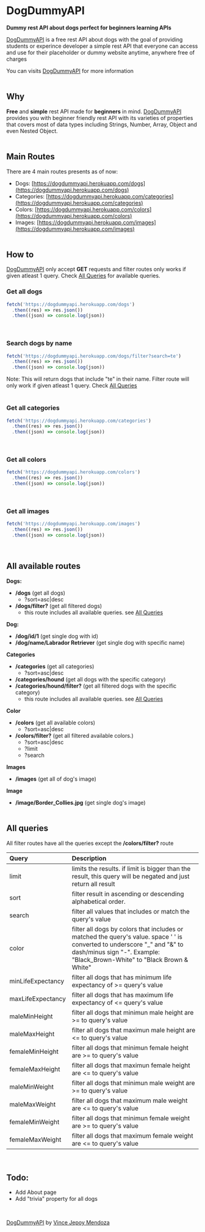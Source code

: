 # DogDummyAPI

**Dummy rest API about dogs perfect for beginners learning APIs**

[DogDummyAPI](https://dogdummyapi.netlify.app/get-started) is a free rest API about dogs with the goal of providing students or experince developer a simple rest API that everyone can access and use for their placeholder or dummy website anytime, anywhere free of charges

You can visits [DogDummyAPI](https://dogdummyapi.netlify.app/get-started) for more information <br><br>

## Why

**Free** and **simple** rest API made for **beginners** in mind. [DogDummyAPI](https://dogdummyapi.netlify.app/get-started) provides you with beginner friendly rest API with its varieties of properties that covers most of data types including Strings, Number, Array, Object and even Nested Object.<br><br>

## Main Routes

There are 4 main routes presents as of now:

- Dogs: [https://dogdummyapi.herokuapp.com/dogs](https://dogdummyapi.herokuapp.com/dogs)
- Categories: [https://dogdummyapi.herokuapp.com/categories](https://dogdummyapi.herokuapp.com/categories)
- Colors: [https://dogdummyapi.herokuapp.com/colors](https://dogdummyapi.herokuapp.com/colors)
- Images: [https://dogdummyapi.herokuapp.com/images](https://dogdummyapi.herokuapp.com/images)<br><br>

## How to

[DogDummyAPI](https://dogdummyapi.netlify.app/get-started) only accept **GET** requests and filter routes only works if given atleast 1 query. Check [All Queries](#all-queries) for available queries.

### **Get all dogs**

```js
fetch('https://dogdummyapi.herokuapp.com/dogs')
  .then((res) => res.json())
  .then((json) => console.log(json))
```

<br>

### **Search dogs by name**

```js
fetch('https://dogdummyapi.herokuapp.com/dogs/filter?search=te')
  .then((res) => res.json())
  .then((json) => console.log(json))
```

Note: This will return dogs that include "te" in their name. Filter route will only work if given atleast 1 query. Check [All Queries](#all-queries)<br><br>

### **Get all categories**

```js
fetch('https://dogdummyapi.herokuapp.com/categories')
  .then((res) => res.json())
  .then((json) => console.log(json))
```

<br>

### **Get all colors**

```js
fetch('https://dogdummyapi.herokuapp.com/colors')
  .then((res) => res.json())
  .then((json) => console.log(json))
```

<br>

### **Get all images**

```js
fetch('https://dogdummyapi.herokuapp.com/images')
  .then((res) => res.json())
  .then((json) => console.log(json))
```

<br>

## All available routes

**Dogs:**

- **/dogs** (get all dogs)
  - ?sort=asc|desc
- **/dogs/filter?** (get all filtered dogs)
  - this route includes all available queries. see [All Queries](#all-queries)

**Dog:**

- **/dog/id/1** (get single dog with id)
- **/dog/name/Labrador Retriever** (get single dog with specific name)

**Categories**

- **/categories** (get all categories)
  - ?sort=asc|desc
- **/categories/hound** (get all dogs with the specific category)
- **/categories/hound/filter?** (get all filtered dogs with the specific category)
  - this route includes all available queries. see [All Queries](#all-queries)

**Color**

- **/colors** (get all available colors)
  - ?sort=asc|desc
- **/colors/filter?** (get all filtered available colors.)
  - ?sort=asc|desc
  - ?limit
  - ?search

**Images**

- **/images** (get all of dog's image)

**Image**

- **/image/Border_Collies.jpg** (get single dog's image)
  <br><br>

## All queries

All filter routes have all the queries except the **/colors/filter?** route

<!-- Query Table -->

| Query             | Description                                                                                                                                                                                           |
| :---------------- | :---------------------------------------------------------------------------------------------------------------------------------------------------------------------------------------------------- |
| limit             | limits the results. if limit is bigger than the result, this query will be negated and just return all result                                                                                         |
| sort              | filter result in ascending or descending alphabetical order.                                                                                                                                          |
| search            | filter all values that includes or match the query's value                                                                                                                                            |
| color             | filter all dogs by colors that includes or matched the query's value. space ' ' is converted to underscore "\_" and "&" to dash/minus sign "-". Example: "Black_Brown-White" to "Black Brown & White" |
| minLifeExpectancy | filter all dogs that has minimum life expectancy of >= query's value                                                                                                                                  |
| maxLifeExpectancy | filter all dogs that has maximum life expectancy of <= query's value                                                                                                                                  |
| maleMinHeight     | filter all dogs that minimun male height are >= to query's value                                                                                                                                      |
| maleMaxHeight     | filter all dogs that maximun male height are <= to query's value                                                                                                                                      |
| femaleMinHeight   | filter all dogs that minimun female height are >= to query's value                                                                                                                                    |
| femaleMaxHeight   | filter all dogs that maximun female height are <= to query's value                                                                                                                                    |
| maleMinWeight     | filter all dogs that minimun male weight are >= to query's value                                                                                                                                      |
| maleMaxWeight     | filter all dogs that maximum male weight are <= to query's value                                                                                                                                      |
| femaleMinWeight   | filter all dogs that minimun female weight are >= to query's value                                                                                                                                    |
| femaleMaxWeight   | filter all dogs that maximum female weight are <= to query's value                                                                                                                                    |

<br>

## **Todo:**

- Add About page
- Add "trivia" property for all dogs

<br>

[DogDummyAPI](https://dogdummyapi.netlify.app/get-started) by [Vince Jepoy Mendoza](https://www.linkedin.com/in/vince-jepoy-mendoza-5b93a6223/)
